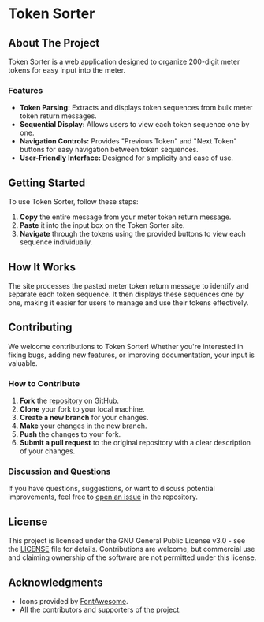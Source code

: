 # Token Sorter

## About The Project

Token Sorter is a web application designed to organize 200-digit meter tokens for easy input into the meter.

### Features

- **Token Parsing:** Extracts and displays token sequences from bulk meter token return messages.
- **Sequential Display:** Allows users to view each token sequence one by one.
- **Navigation Controls:** Provides "Previous Token" and "Next Token" buttons for easy navigation between token sequences.
- **User-Friendly Interface:** Designed for simplicity and ease of use.

## Getting Started

To use Token Sorter, follow these steps:

1. **Copy** the entire message from your meter token return message.
2. **Paste** it into the input box on the Token Sorter site.
3. **Navigate** through the tokens using the provided buttons to view each sequence individually.

## How It Works

The site processes the pasted meter token return message to identify and separate each token sequence. It then displays these sequences one by one, making it easier for users to manage and use their tokens effectively.

## Contributing

We welcome contributions to Token Sorter! Whether you're interested in fixing bugs, adding new features, or improving documentation, your input is valuable.

### How to Contribute

1. **Fork** the [repository](https://github.com/MeSrabon/meter-token) on GitHub.
2. **Clone** your fork to your local machine.
3. **Create a new branch** for your changes.
4. **Make** your changes in the new branch.
5. **Push** the changes to your fork.
6. **Submit a pull request** to the original repository with a clear description of your changes.

### Discussion and Questions

If you have questions, suggestions, or want to discuss potential improvements, feel free to [open an issue](https://github.com/MeSrabon/meter-token/issues) in the repository.

## License

This project is licensed under the GNU General Public License v3.0 - see the [LICENSE](LICENSE) file for details. Contributions are welcome, but commercial use and claiming ownership of the software are not permitted under this license.

## Acknowledgments

- Icons provided by [FontAwesome](https://fontawesome.com/).
- All the contributors and supporters of the project.
